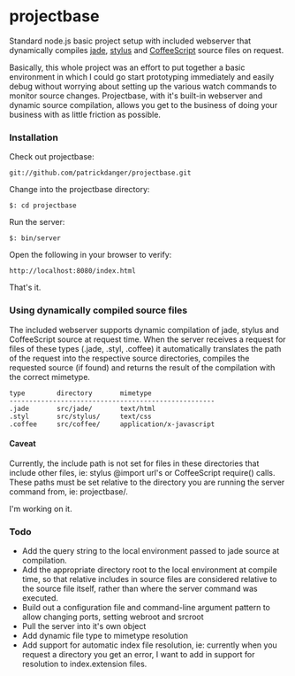 # projectbase

Standard node.js basic project setup with included webserver that dynamically
compiles [jade][1], [stylus][2] and [CoffeeScript][3] source files on request.

Basically, this whole project was an effort to put together a basic environment
in which I could go start prototyping immediately and easily debug without
worrying about setting up the various watch commands to monitor source changes.
Projectbase, with it's built-in webserver and dynamic source compilation, 
allows you get to the business of doing your business with as little friction as
possible.

[1]: http://jade-lang.com/
[2]: http://learnboost.github.com/stylus/
[3]: http://jashkenas.github.com/coffee-script/

### Installation

Check out projectbase:

	git://github.com/patrickdanger/projectbase.git
	
Change into the projectbase directory:

	$: cd projectbase

Run the server:

	$: bin/server
	
Open the following in your browser to verify:

	http://localhost:8080/index.html
	
That's it.


### Using dynamically compiled source files

The included webserver supports dynamic compilation of jade, stylus
and CoffeeScript source at request time.  When the server receives 
a request for files of these types (.jade, .styl, .coffee) it 
automatically translates the path of the request into the respective
source directories, compiles the requested source (if found) and 
returns the result of the compilation with the correct mimetype.

	type		directory		mimetype
	----------------------------------------------------
	.jade		src/jade/		text/html
	.styl		src/stylus/		text/css
	.coffee		src/coffee/		application/x-javascript

#### Caveat

Currently, the include path is not set for files in these directories
that include other files, ie: stylus @import url's or CoffeeScript 
require() calls.  These paths must be set relative to the directory
you are running the server command from, ie: projectbase/.

I'm working on it.


### Todo

*	Add the query string to the local environment passed to jade
	source at compilation.
*	Add the appropriate directory root to the local environment
	at compile time, so that relative includes in source files
	are considered relative to the source file itself, rather than
	where the server command was executed.
* 	Build out a configuration file and command-line argument pattern
	to allow changing ports, setting webroot and srcroot
*	Pull the server into it's own object
*	Add dynamic file type to mimetype resolution
*	Add support for automatic index file resolution, ie: currently
	when you request a directory you get an error, I want to add
	in support for resolution to index.extension files.